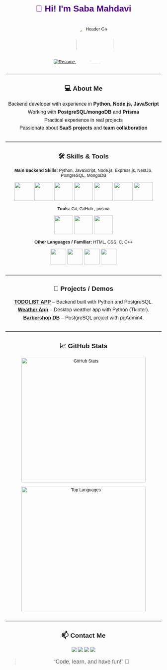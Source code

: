 <div align="center" style="font-family: Arial, sans-serif;">

<h1 style="color:#4b0082;">👋 Hi! I'm Saba Mahdavi</h1>

<a href="https://drive.google.com/file/d/1NcVLAtr2JkATqiYS2cSrRMl6ja44K5_A/view">
  <img src="https://img.shields.io/badge/Resume-PDF-red?style=for-the-badge&logo=adobe" alt="Resume"/>
</a>

<img src="https://img.icons8.com/?size=100&id=bLp8jngMI59L&format=png&color=000000" alt="Header GIF" style="margin-top:20px; border-radius:50px; width:120px;"/>

<hr style="border:1px solid #e0e0e0; margin:30px 0;">

<h2>💻 About Me</h2>
<p style="max-width:700px; margin:auto; font-size:16px; line-height:1.6;">
Backend developer with experience in <b>Python, Node.js, JavaScript</b><br>
Working with <b>PostgreSQL/mongoDB</b> and <b>Prisma</b><br>
Practical experience in real projects<br>
Passionate about <b>SaaS projects</b> and <b>team collaboration</b>
</p>

<hr style="border:1px solid #e0e0e0; margin:30px 0;">

<h2>🛠️ Skills & Tools</h2>

<p align="center">
<b>Main Backend Skills:</b> Python, JavaScript, Node.js, Express.js, NestJS, PostgreSQL, MongoDB
</p>

<p align="center">
<img src="https://img.icons8.com/?size=100&id=l75OEUJkPAk4&format=png&color=000000" width="60"/>
<img src="https://img.icons8.com/?size=100&id=42769&format=png&color=000000" width="60"/>
<img src="https://img.icons8.com/?size=100&id=54087&format=png&color=000000" width="60"/>
<img src="https://img.icons8.com/?size=100&id=SDVmtZ6VBGXt&format=png&color=000000" width="60"/>
<img src="https://img.icons8.com/?size=100&id=9ESZMOeUioJS&format=png&color=000000" width="60"/>
<img src="https://img.icons8.com/?size=100&id=38561&format=png&color=000000" width="60"/>
<img src="https://img.icons8.com/?size=100&id=tBBf3P8HL0vR&format=png&color=000000" width="60"/>

</p>


<p align="center">
<b>Tools:</b> Git, GitHub , prisma
</p>

<p align="center">
<img src="https://img.icons8.com/?size=100&id=20906&format=png&color=000000" width="60"/>
<img src="https://img.icons8.com/?size=100&id=12599&format=png&color=000000" width="60"/>
<img src="https://img.icons8.com/?size=100&id=aqb9SdV9P8oC&format=png&color=000000" width="60"/>
</p>

<p align="center">
<b>Other Languages / Familiar:</b> HTML, CSS, C, C++
</p>

<p align="center">
<img src="https://img.icons8.com/?size=100&id=v8RpPQUwv0N8&format=png&color=000000" width="50"/>
<img src="https://img.icons8.com/?size=100&id=21278&format=png&color=000000" width="50"/>
<img src="https://img.icons8.com/?size=100&id=40670&format=png&color=000000" width="50"/>
<img src="https://img.icons8.com/?size=100&id=40669&format=png&color=000000" width="50"/>
</p>



<hr style="border:1px solid #e0e0e0; margin:30px 0;">

<h2>📂 Projects / Demos</h2>
<p style="max-width:700px; margin:auto; font-size:16px; line-height:1.6; text-align:center;">
<b><a href="https://github.com/Sabamahdavi84/TODOLIST">TODOLIST APP</a></b> – Backend built with Python and PostgreSQL.<br>
<b><a href="https://github.com/Sabamahdavi84/weather-app">Weather App</a></b> – Desktop weather app with Python (Tkinter).<br>
<b><a href="https://github.com/Sabamahdavi84/barbershop-database">Barbershop DB</a></b> – PostgreSQL project with pgAdmin4.
</p>



<hr style="border:1px solid #e0e0e0; margin:30px 0;">

<h2>📈 GitHub Stats </h2>
<p align="center">
  <img src="https://github-readme-stats.vercel.app/api?username=Sabamahdavi84&show_icons=true&theme=radical" alt="GitHub Stats" width="400"/>
</p>

<p align="center">
  <img src="https://github-readme-stats.vercel.app/api/top-langs/?username=Sabamahdavi84&layout=compact&theme=radical" alt="Top Languages" width="400"/>
</p>


<hr style="border:1px solid #e0e0e0; margin:30px 0;">

<h2>📫 Contact Me</h2>
<p>
<a href="mailto:sabamahdavi8400@gmail.com"><img src="https://img.shields.io/badge/Email-sabamahdavi8400@gmail.com-red?style=for-the-badge&logo=gmail" /></a>
<a href="https://github.com/Sabamahdavi84"><img src="https://img.shields.io/badge/GitHub-Sabamahdavi84-black?style=for-the-badge&logo=github" /></a>
<a href="https://www.linkedin.com/in/saba-mahdavi84/"><img src="https://img.shields.io/badge/LinkedIn-sabamahdavi84-blue?style=for-the-badge&logo=linkedin" /></a>
<a href="https://t.me/sbamahdavi"><img src="https://img.shields.io/badge/Telegram-@sbamahdavi-blue?style=for-the-badge&logo=telegram" /></a>
</p>

<blockquote style="font-size:18px; color:#555;">“Code, learn, and have fun!” 🚀</blockquote>

</div>

